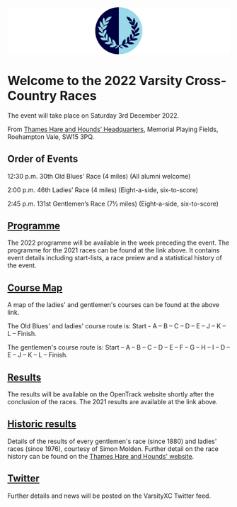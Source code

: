 ![VM Logo](VMLogo-Banner-20Nov18.png)

# Welcome to the 2022 Varsity Cross-Country Races

The event will take place on Saturday 3rd December 2022.

From [Thames Hare and Hounds’ Headquarters](https://www.google.co.uk/maps/place/Richard+Evans+Memorial+Playing+Fields,+Roehampton+Vale,+Wimbledon,+London+SW15+3PQ/@51.436469,-0.2617758,2165m/data=!3m1!1e3!4m5!3m4!1s0x48760ec95afaa43f:0xfc203bb538bd992a!8m2!3d51.436469!4d-0.2530211),
Memorial Playing Fields, Roehampton Vale, SW15 3PQ.

## Order of Events

12:30 p.m. 30th Old Blues' Race (4 miles)
(All alumni welcome)

2:00 p.m. 46th Ladies’ Race (4 miles)
(Eight-a-side, six-to-score)

2:45 p.m. 131st Gentlemen’s Race (7½ miles)
(Eight-a-side, six-to-score)

## [Programme](/2021-VMProgramme-04Dec21.pdf)

The 2022 programme will be available in the week preceding the event. The programme for the 2021 races can be found at the link above. It contains event details including start-lists, a race preiew and a statistical history of the event.

## [Course Map](/TH%26H-VarsityCourse-2000-date.png)

A map of the ladies' and gentlemen's courses can be found at the above link. 

The Old Blues' and ladies' course route is: Start - A – B – C – D – E – J – K – L – Finish.

The gentlemen's course route is: Start – A – B – C – D – E – F – G – H – I – D – E – J – K – L – Finish.

## [Results](https://data.opentrack.run/en-gb/x/2021/GBR/varsityxc/)

The results will be available on the OpenTrack website shortly after the conclusion of the races. The 2021 results are available at the link above.

## [Historic results](/VarsityXC-HistoricResults.pdf)

Details of the results of every gentlemen's race (since 1880) and ladies' races (since 1976), courtesy of Simon Molden. Further detail on the race history can be found on the [Thames Hare and Hounds' website](http://www.thameshareandhounds.org.uk/varsity-match/).

## [Twitter](https://twitter.com/oxfcamxc?lang=en)

Further details and news will be posted on the VarsityXC Twitter feed.
